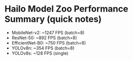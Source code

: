# Hailo Model Zoo Performance Summary (quick notes)
- MobileNet-v2: ~1247 FPS (batch=8)
- ResNet-50: ~892 FPS (batch=8)
- EfficientNet-B0: ~750 FPS (batch=8)
- YOLOv8n: ~354 FPS (batch=8)
- YOLOv8s: ~128 FPS (single)
